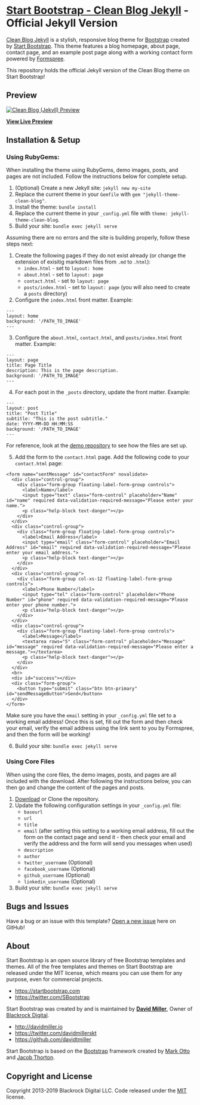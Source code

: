 # [Start Bootstrap - Clean Blog Jekyll](https://startbootstrap.com/template-overviews/clean-blog-jekyll/) - Official Jekyll Version

[Clean Blog Jekyll](http://startbootstrap.com/template-overviews/clean-blog-jekyll/) is a stylish, responsive blog theme for [Bootstrap](http://getbootstrap.com/) created by [Start Bootstrap](http://startbootstrap.com/). This theme features a blog homepage, about page, contact page, and an example post page along with a working contact form powered by [Formspree](https://formspree.io/).

This repository holds the official Jekyll version of the Clean Blog theme on Start Bootstrap!

## Preview

[![Clean Blog (Jekyll) Preview](https://startbootstrap.com/assets/img/screenshots/themes/clean-blog-jekyll.png)](http://blackrockdigital.github.io/startbootstrap-clean-blog-jekyll/)

**[View Live Preview](http://blackrockdigital.github.io/startbootstrap-clean-blog-jekyll/)**

## Installation & Setup

### Using RubyGems:

When installing the theme using RubyGems, demo images, posts, and pages are not included. Follow the instructions below for complete setup.

1. (Optional) Create a new Jekyll site: `jekyll new my-site`
2. Replace the current theme in your `Gemfile` with `gem "jekyll-theme-clean-blog"`.
3. Install the theme: `bundle install`
4. Replace the current theme in your `_config.yml` file with `theme: jekyll-theme-clean-blog`.
5. Build your site: `bundle exec jekyll serve`

Assuming there are no errors and the site is building properly, follow these steps next:

1. Create the following pages if they do not exist already (or change the extension of exisitig markdown files from `.md` to `.html`):
   - `index.html` - set to `layout: home`
   - `about.html` - set to `layout: page`
   - `contact.html` - set to `layout: page`
   - `posts/index.html` - set to `layout: page` (you will also need to create a `posts` directory)
2. Configure the `index.html` front matter. Example:
```
---
layout: home
background: '/PATH_TO_IMAGE'
---
```
3. Configure the `about.html`, `contact.html`, and `posts/index.html` front matter. Example:
```
---
layout: page
title: Page Title
description: This is the page description.
background: '/PATH_TO_IMAGE'
---
```
4. For each post in the `_posts` directory, update the front matter. Example:
```
---
layout: post
title: "Post Title"
subtitle: "This is the post subtitle."
date: YYYY-MM-DD HH:MM:SS
background: '/PATH_TO_IMAGE'
---
```

For reference, look at the [demo repository](https://github.com/BlackrockDigital/startbootstrap-clean-blog-jekyll) to see how the files are set up.

5. Add the form to the `contact.html` page. Add the following code to your `contact.html` page:
```
<form name="sentMessage" id="contactForm" novalidate>
  <div class="control-group">
    <div class="form-group floating-label-form-group controls">
      <label>Name</label>
      <input type="text" class="form-control" placeholder="Name" id="name" required data-validation-required-message="Please enter your name.">
      <p class="help-block text-danger"></p>
    </div>
  </div>
  <div class="control-group">
    <div class="form-group floating-label-form-group controls">
      <label>Email Address</label>
      <input type="email" class="form-control" placeholder="Email Address" id="email" required data-validation-required-message="Please enter your email address.">
      <p class="help-block text-danger"></p>
    </div>
  </div>
  <div class="control-group">
    <div class="form-group col-xs-12 floating-label-form-group controls">
      <label>Phone Number</label>
      <input type="tel" class="form-control" placeholder="Phone Number" id="phone" required data-validation-required-message="Please enter your phone number.">
      <p class="help-block text-danger"></p>
    </div>
  </div>
  <div class="control-group">
    <div class="form-group floating-label-form-group controls">
      <label>Message</label>
      <textarea rows="5" class="form-control" placeholder="Message" id="message" required data-validation-required-message="Please enter a message."></textarea>
      <p class="help-block text-danger"></p>
    </div>
  </div>
  <br>
  <div id="success"></div>
  <div class="form-group">
    <button type="submit" class="btn btn-primary" id="sendMessageButton">Send</button>
  </div>
</form>
```

Make sure you have the `email` setting in your `_config.yml` file set to a working email address! Once this is set, fill out the form and then check your email, verify the email address using the link sent to you by Formspree, and then the form will be working!

6. Build your site: `bundle exec jekyll serve`

### Using Core Files

When using the core files, the demo images, posts, and pages are all included with the download. After following the instructions below, you can then go and change the content of the pages and posts.

1. [Download](https://github.com/BlackrockDigital/startbootstrap-clean-blog-jekyll/archive/master.zip) or Clone the repository.
2. Update the following configuration settings in your `_config.yml` file:
   - `baseurl`
   - `url`
   - `title`
   - `email` (after setting this setting to a working email address, fill out the form on the contact page and send it - then check your email and verify the address and the form will send you messages when used)
   - `description`
   - `author`
   - `twitter_username` (Optional)
   - `facebook_username` (Optional)
   - `github_username` (Optional)
   - `linkedin_username` (Optional)
3. Build your site: `bundle exec jekyll serve`

## Bugs and Issues

Have a bug or an issue with this template? [Open a new issue](https://github.com/BlackrockDigital/startbootstrap-clean-blog-jekyll/issues) here on GitHub!

## About

Start Bootstrap is an open source library of free Bootstrap templates and themes. All of the free templates and themes on Start Bootstrap are released under the MIT license, which means you can use them for any purpose, even for commercial projects.

* https://startbootstrap.com
* https://twitter.com/SBootstrap

Start Bootstrap was created by and is maintained by **[David Miller](http://davidmiller.io/)**, Owner of [Blackrock Digital](http://blackrockdigital.io/).

* http://davidmiller.io
* https://twitter.com/davidmillerskt
* https://github.com/davidtmiller

Start Bootstrap is based on the [Bootstrap](http://getbootstrap.com/) framework created by [Mark Otto](https://twitter.com/mdo) and [Jacob Thorton](https://twitter.com/fat).

## Copyright and License

Copyright 2013-2019 Blackrock Digital LLC. Code released under the [MIT](https://github.com/BlackrockDigital/startbootstrap-clean-blog-jekyll/blob/gh-pages/LICENSE) license.